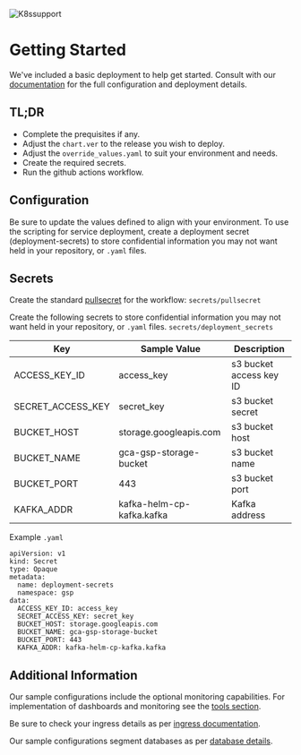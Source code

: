 ![K8ssupport](https://badgen.net/badge/supported%20K8s%20release/1.22/cyan)
# Getting Started
We've included a basic deployment to help get started.
Consult with our [documentation](https://all.docs.genesys.com/PEC-REP/Current/GIMPEGuide/Overview) for the full configuration and deployment details.

## TL;DR
- Complete the prequisites if any.
- Adjust the `chart.ver` to the release you wish to deploy.
- Adjust the `override_values.yaml` to suit your environment and needs.
- Create the required secrets.
- Run the github actions workflow.

## Configuration

Be sure to update the values defined to align with your environment.
To use the scripting for service deployment, create a deployment secret (deployment-secrets) to store confidential information you may not want held in your repository, or `.yaml` files. 


## Secrets 
Create the standard [pullsecret](../#-considerations) for the workflow: 
`secrets/pullsecret`

Create the following secrets to store confidential information you may not want held in your repository, or `.yaml` files. 
`secrets/deployment_secrets`

|Key|Sample Value|Description
|-|-|-|
ACCESS_KEY_ID| access_key|s3 bucket access key ID
SECRET_ACCESS_KEY| secret_key|s3 bucket secret 
BUCKET_HOST| storage.googleapis.com| s3 bucket host
BUCKET_NAME| gca-gsp-storage-bucket| s3 bucket name
BUCKET_PORT|  443|s3 bucket port
KAFKA_ADDR| kafka-helm-cp-kafka.kafka|Kafka address

Example `.yaml`

```
apiVersion: v1
kind: Secret
type: Opaque
metadata:
  name: deployment-secrets
  namespace: gsp
data:
  ACCESS_KEY_ID: access_key
  SECRET_ACCESS_KEY: secret_key
  BUCKET_HOST: storage.googleapis.com
  BUCKET_NAME: gca-gsp-storage-bucket
  BUCKET_PORT: 443
  KAFKA_ADDR: kafka-helm-cp-kafka.kafka

```



## Additional Information

Our sample configurations include the optional monitoring capabilities. For implementation of dashboards and monitoring see the [tools section](/tools).

Be sure to check your ingress details as per [ingress documentation](/doc/ingress.md).

Our sample configurations segment databases as per [database details](/doc/DATABASE.md).
